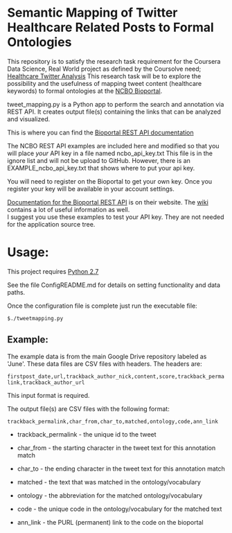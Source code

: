 Semantic Mapping of Twitter Healthcare Related Posts to Formal Ontologies
=========================================================================

This repository is to satisfy the research task requirement for the Coursera Data Science, Real World project as defined by the 
Coursolve need; [Healthcare Twitter Analysis](https://www.coursolve.org/need/184)
This research task will be to explore the possibility and the usefulness of mapping tweet content 
(healthcare keywords) to formal ontologies at the [NCBO Bioportal](http://bioportal.bioontology.org/).

tweet_mapping.py is a Python app to perform the search and annotation via REST API. It creates output file(s) containing the 
links that can be analyzed and visualized.

This is where you can find the [Bioportal REST API documentation](http://data.bioontology.org/documentation)

The NCBO REST API examples are included here and modified so that you will place *your* API key in a file named ncbo_api_key.txt 
This file is in the ignore list and will not be upload to GitHub. However, there is an EXAMPLE_ncbo_api_key.txt that shows where 
to put your api key. 

You will need to register on the Bioportal to get your own key.  Once you register your key will be available in your account settings.


[Documentation for the Bioportal REST API](http://data.bioontology.org/documentation) is on their website. 
The [wiki](http://www.bioontology.org/wiki/index.php/Main_Page) contains a lot of useful information as well.  
I suggest you use these examples to test your API key. They are not needed for the application source tree. 


Usage:
=======


This project requires [Python 2.7](https://docs.python.org/2/)  

See the file ConfigREADME.md for details on setting functionality and data paths.  

Once the configuration file is complete just run the executable file:

<code>$./tweetmapping.py</code>

 
 Example:
 --------
 The example data is from the main Google Drive repository labeled as 'June'. 
 These data files are CSV files with headers. The headers are:

 <code>firstpost_date,url,trackback_author_nick,content,score,trackback_permalink,trackback_author_url</code>

This input format is required.

The output file(s) are CSV files with the following format:

<code>trackback_permalink,char_from,char_to,matched,ontology,code,ann_link</code>

*  trackback_permalink - the unique id to the tweet 

*  char_from - the starting character in the tweet text for this annotation match

*  char_to - the ending character in the tweet text for this annotation match

*  matched - the text that was matched in the ontology/vocabulary

*  ontology - the abbreviation for the matched ontology/vocabulary

*  code - the unique code in the ontology/vocabulary for the matched text

*  ann_link - the PURL (permanent) link to the code on the bioportal 


 
 


